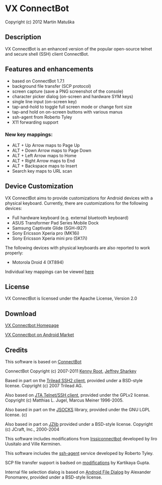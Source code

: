 ﻿VX ConnectBot
=========

Copyright (c) 2012 Martin Matuška <martin at matuska dot vx dot sk>

## Description

VX ConnectBot is an enhanced version of the popular open-source telnet and secure shell (SSH) client ConnectBot.

## Features and enhancements

 - based on ConnectBot 1.7.1
 - background file transfer (SCP protocol)
 - screen capture (save a PNG screenshot of the console)
 - character picker dialog (on-screen and hardware SYM keys)
 - single line input (on-screen key)
 - tap-and-hold to toggle full screen mode or change font size
 - tap-and hold on on-screen buttons with various manus
 - ssh-agent from Roberto Tyley
 - X11 forwarding support
  
### New key mappings:

 - ALT + Up Arrow maps to Page Up
 - ALT + Down Arrow maps to Page Down
 - ALT + Left Arrow maps to Home
 - ALT + Right Arrow maps to End
 - ALT + Backspace maps to Insert
 - Search key maps to URL scan

## Device Customization

VX ConnectBot aims to provide customizations for Android devices with a physical keyboard.
Currently, there are customizations for the following devices:

 - Full hardware keyboard (e.g. external bluetooth keyboard)
 - ASUS Transformer Pad Series Mobile Dock
 - Samsung Captivate Glide (SGH-i927)
 - Sony Ericsson Xperia pro (MK16i)
 - Sony Ericsson Xperia mini pro (SK17i)
 
The following devices with physical keyboards are also reported to work properly:
 - Motorola Droid 4 (XT894)

Individual key mappings can be viewed [here](http://connectbot.vx.sk/customkeymap.html)

## License

VX ConnectBot is licensed under the Apache License, Version 2.0

## Download

[VX Connectbot Homepage](http://connectbot.vx.sk)

[VX Connectbot on Android Market](https://market.android.com/details?id=sk.vx.connectbot)

## Credits

This software is based on [ConnectBot](https://github.com/connectbot/connectbot)

ConnectBot Copyright (c) 2007-2011 [Kenny Root](http://the-b.org), [Jeffrey Sharkey](http://jsharkey.org)

Based in part on the [Trilead SSH2 client](http://www.trilead.com), provided under a BSD-style license.  Copyright (c) 2007 Trilead AG.

Also based on [JTA Telnet/SSH client](http://www.javassh.org), provided under the GPLv2 license. Copyright (c) Matthias L. Jugel, Marcus Meiner 1996-2005.

Also based in part on the [JSOCKS](http://jsocks.sourceforge.net) library, provided under the GNU LGPL license. (c) 

Also based in part on [JZlib](http://www.jcraft.com) provided under a BSD-style license. Copyright (c) JCraft, Inc., 2000-2004

This software includes modifications from [Irssiconnectbot](https://github.com/irssiconnectbot/irssiconnectbot) developed by Iiro Uusitalo and Ville Kerminen.

This software includes the [ssh-agent](https://github.com/rtyley) service developed by Roberto Tyley.

SCP file transfer support is badsed on [modifications](https://github.com/staktrace/connectbot/commits/filetransfer) by Kartikaya Gupta.

Internal file selection dialog is based on [Android File Dialog](http://code.google.com/p/android-file-dialog/) by Alexander Ponomarev, provided under a BSD-style license.
